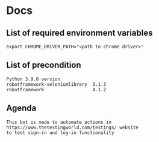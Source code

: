 # Docs


## List of required environment variables

```
export CHROME_DRIVER_PATH="<path to chrome driver>"
```

## List of precondition

```
Python 3.9.8 version
robotframework-seleniumlibrary  5.1.3
robotframework                  4.1.2
```

## Agenda

```
This bot is made to automate actions in https://www.thetestingworld.com/testings/ website 
to test sign-in and log-in functionality
```